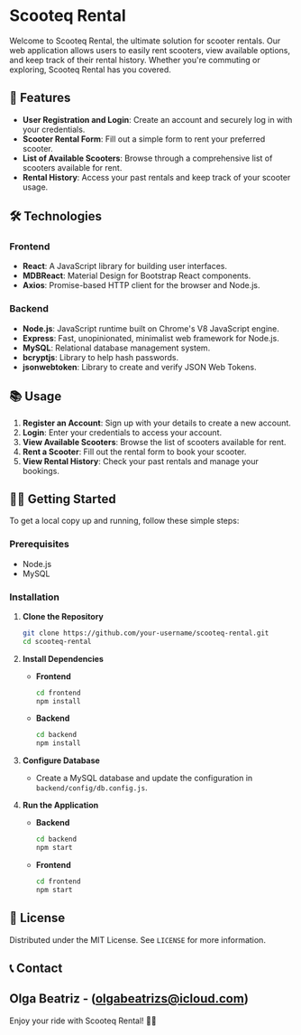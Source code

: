 # Scooteq Rental

Welcome to Scooteq Rental, the ultimate solution for scooter rentals. Our web application allows users to easily rent scooters, view available options, and keep track of their rental history. Whether you're commuting or exploring, Scooteq Rental has you covered.

## 🚀 Features

- **User Registration and Login**: Create an account and securely log in with your credentials.
- **Scooter Rental Form**: Fill out a simple form to rent your preferred scooter.
- **List of Available Scooters**: Browse through a comprehensive list of scooters available for rent.
- **Rental History**: Access your past rentals and keep track of your scooter usage.

## 🛠️ Technologies

### Frontend
- **React**: A JavaScript library for building user interfaces.
- **MDBReact**: Material Design for Bootstrap React components.
- **Axios**: Promise-based HTTP client for the browser and Node.js.

### Backend
- **Node.js**: JavaScript runtime built on Chrome's V8 JavaScript engine.
- **Express**: Fast, unopinionated, minimalist web framework for Node.js.
- **MySQL**: Relational database management system.
- **bcryptjs**: Library to help hash passwords.
- **jsonwebtoken**: Library to create and verify JSON Web Tokens.

## 📚 Usage

1. **Register an Account**: Sign up with your details to create a new account.
2. **Login**: Enter your credentials to access your account.
3. **View Available Scooters**: Browse the list of scooters available for rent.
4. **Rent a Scooter**: Fill out the rental form to book your scooter.
5. **View Rental History**: Check your past rentals and manage your bookings.

## 🚴‍♂️ Getting Started

To get a local copy up and running, follow these simple steps:

### Prerequisites

- Node.js
- MySQL

### Installation

1. **Clone the Repository**
    ```bash
    git clone https://github.com/your-username/scooteq-rental.git
    cd scooteq-rental
    ```

2. **Install Dependencies**
    - **Frontend**
        ```bash
        cd frontend
        npm install
        ```
    - **Backend**
        ```bash
        cd backend
        npm install
        ```

3. **Configure Database**
    - Create a MySQL database and update the configuration in `backend/config/db.config.js`.

4. **Run the Application**
    - **Backend**
        ```bash
        cd backend
        npm start
        ```
    - **Frontend**
        ```bash
        cd frontend
        npm start
        ```
## 📄 License

Distributed under the MIT License. See `LICENSE` for more information.

## 📞 Contact

Olga Beatriz - (olgabeatrizs@icloud.com)
---

Enjoy your ride with Scooteq Rental! 🚀🛴

